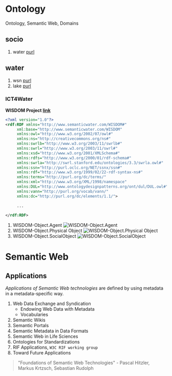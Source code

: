 # Ontology

Ontology, Semantic Web, Domains 

## socio

1. water [purl](http://purl.org/socio/water)

## water

1. wsn [purl](http://purl.org/water/wsn)
1. lake [purl](http://purl.org/water/lake)

### ICT4Water

**WISDOM Project [link](http://www.wisdom-project.eu)**

```xml
<?xml version="1.0"?>
<rdf:RDF xmlns="http://www.semanticwater.com/WISDOM#"
     xml:base="http://www.semanticwater.com/WISDOM"
     xmlns:owl="http://www.w3.org/2002/07/owl#"
     xmlns:ns="http://creativecommons.org/ns#"
     xmlns:swrlb="http://www.w3.org/2003/11/swrlb#"
     xmlns:swrl="http://www.w3.org/2003/11/swrl#"
     xmlns:xsd="http://www.w3.org/2001/XMLSchema#"
     xmlns:rdfs="http://www.w3.org/2000/01/rdf-schema#"
     xmlns:swrla="http://swrl.stanford.edu/ontologies/3.3/swrla.owl#"
     xmlns:ssn="http://purl.oclc.org/NET/ssnx/ssn#"
     xmlns:rdf="http://www.w3.org/1999/02/22-rdf-syntax-ns#"
     xmlns:terms="http://purl.org/dc/terms/"
     xmlns:xml="http://www.w3.org/XML/1998/namespace"
     xmlns:DUL="http://www.ontologydesignpatterns.org/ont/dul/DUL.owl#"
     xmlns:vann="http://purl.org/vocab/vann/"
     xmlns:dc="http://purl.org/dc/elements/1.1/">
     
     ...
     
</rdf:RDF>
```

1. WISDOM-Object.Agent
   ![WISDOM-Object.Agent](https://raw.githubusercontent.com/quanpan302/phd/master/ontology/water/SemanticWater/WISDOM-Object.Agent.png)
1. WISDOM-Object.Physical Object
   ![WISDOM-Object.Physical Object](https://raw.githubusercontent.com/quanpan302/phd/master/ontology/water/SemanticWater/WISDOM-Object.PhysicalObject.png)
1. WISDOM-Object.SocialObject
   ![WISDOM-Object.SocialObject](https://raw.githubusercontent.com/quanpan302/phd/master/ontology/water/SemanticWater/WISDOM-Object.SocialObject.png)

# Semantic Web

## Applications

*Applications of Semantic Web technologies* are defined by using metadata in a metadata-specific way.

1. Web Data Exchange and Syndication
   * Endowing Web Data with Metadata
   * Vocabularies
1. Semantic Wikis
1. Semantic Portals
1. Semantic Metadata in Data Formats
1. Semantic Web in Life Sciences
1. Ontologies for Standardizations
1. RIF Applications, `W3C RIF working group`
1. Toward Future Applications

> "Foundations of Semantic Web Technologies" - Pascal Hitzler, Markus Krtzsch, Sebastian Rudolph
